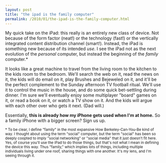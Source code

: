 ```yaml
---
layout: post
title: "the ipad is the family computer"
permalink: /2010/01/the-ipad-is-the-family-computer.html
---
```


<p>My quick take on the iPad:  this really is an entirely new class of device. Not because of the form factor (neat!) or the technology (fast!) or the vertically integrated content distribution channel (smart!). Instead, the iPad is something new because of its intended <em>use</em>. I see the iPad not as the next evolution of the <em>personal</em> computer, but instead the beginning of the <em>family</em> computer.*</p>

<p>It looks like a great machine to travel from the living room to the kitchen to the kids room to the bedroom. We'll search the web on it, read the news on it, the kids will do email on it, play Brushes and Bejeweled on it, and it'll be the perfect complement to the Sunday afternoon TV football ritual. We'll use it to control the music in the house, and do some quick bet-settling during dinner. I'm sure we'll eventually enjoy some multiplayer "board" games on it, or read a book on it, or watch a TV show on it. And the kids will argue with each other over who gets it next. (Dad will.)</p>

<p>Essentially, <strong>this is already how my iPhone gets used when I'm at home.</strong> So a family iPhone with a bigger screen? Sign us up.</p>

<p><small>* To be clear, I define "family" in the most expansive How Berkeley-Can-You-Be kind of way. I thought about using the term "social" computer, but the term "social" has been so deeply coopted to imply "social networking" or "social media" that it just doesn't fit here. Yes, of course you'll use the iPad to do those things, but that's not what I mean in defining the device this way. Thus "family," which implies lots of things, including multiple individuals living under one roof, sharing things with one another. It's my lens, and I'm seeing through it.</small></p>



